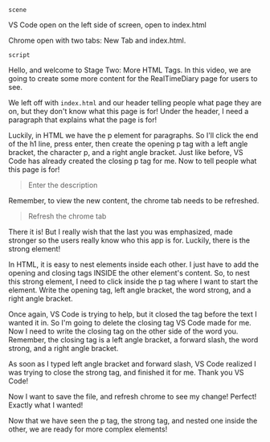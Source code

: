`scene`

VS Code open on the left side of screen, open to index.html

Chrome open with two tabs: New Tab and index.html.

`script`

Hello, and welcome to Stage Two: More HTML Tags. In this video, we are going to create some more content for the RealTimeDiary page for users to see. 

We left off with `index.html` and our header telling people what page they are on, but they don't know what this page is for! Under the header, I need a paragraph that explains what the page is for!

Luckily, in HTML we have the p element for paragraphs. So I'll click the end of the h1 line, press enter, then create the opening p tag with a left angle bracket, the character p, and a right angle bracket. Just like before, VS Code has already created the closing p tag for me. Now to tell people what this page is for!

> Enter the description

Remember, to view the new content, the chrome tab needs to be refreshed. 

> Refresh the chrome tab

There it is! But I really wish that the last you was emphasized, made stronger so the users really know who this app is for. Luckily, there is the strong element!

In HTML, it is easy to nest elements inside each other. I just have to add the opening and closing tags INSIDE the other element's content. So, to nest this strong element, I need to click inside the p tag where I want to start the element. Write the opening tag, left angle bracket, the word strong, and a right angle bracket.

Once again, VS Code is trying to help, but it closed the tag before the text I wanted it in. So I'm going to delete the closing tag VS Code made for me. Now I need to write the closing tag on the other side of the word you. Remember, the closing tag is a left angle bracket, a forward slash, the word strong, and a right angle bracket. 

As soon as I typed left angle bracket and forward slash, VS Code realized I was trying to close the strong tag, and finished it for me. Thank you VS Code!

Now I want to save the file, and refresh chrome to see my change! Perfect! Exactly what I wanted!

Now that we have seen the p tag, the strong tag, and nested one inside the other, we are ready for more complex elements! 